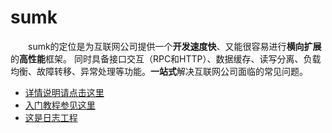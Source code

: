 # sumk
&emsp;&emsp;sumk的定位是为互联网公司提供一个**开发速度快**、又能很容易进行**横向扩展**的**高性能**框架。
同时具备接口交互（RPC和HTTP）、数据缓存、读写分离、负载均衡、故障转移、异常处理等功能。**一站式**解决互联网公司面临的常见问题。<BR>
* [详情说明请点击这里](https://www.oschina.net/p/sumk)
* [入门教程参见这里](https://github.com/youtongluan/sumk-server-demo)
* [这是日志工程](https://github.com/youtongluan/sumk-log)